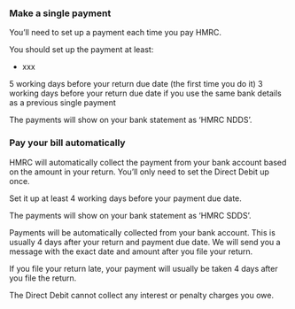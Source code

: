 ### Make a single payment

You’ll need to set up a payment each time you pay HMRC. 

You should set up the payment at least:
* xxx

5 working days before your return due date (the first time you do it)
3 working days before your return due date if you use the same bank details as a previous single payment

The payments will show on your bank statement as ‘HMRC NDDS’.

### Pay your bill automatically

HMRC will automatically collect the payment from your bank account based on the amount in your return. You’ll only need to set the Direct Debit up once.

Set it up at least 4 working days before your payment due date.

The payments will show on your bank statement as ‘HMRC SDDS’.

Payments will be automatically collected from your bank account. This is usually 4 days after your return and payment due date. We will send you a message with the exact date and amount after you file your return.

If you file your return late, your payment will usually be taken 4 days after you file the return. 

The Direct Debit cannot collect any interest or penalty charges you owe.
